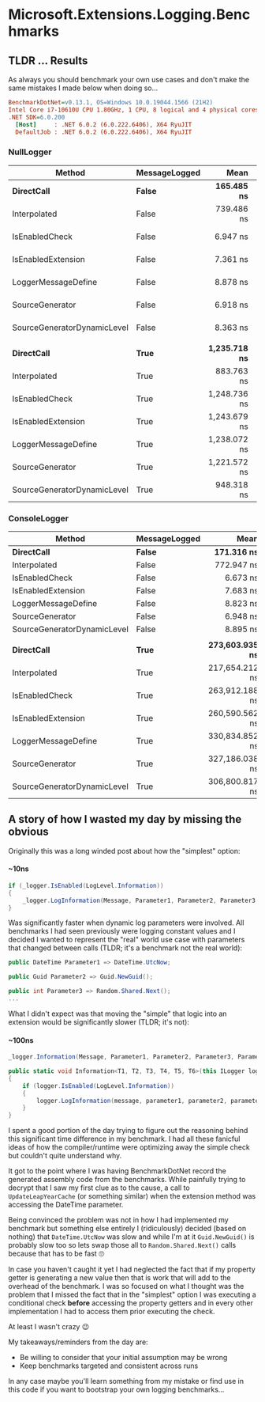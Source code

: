 # Microsoft.Extensions.Logging.Benchmarks

## TLDR ... Results

As always you should benchmark your own use cases and don't make the same mistakes I made below when doing so...

``` ini
BenchmarkDotNet=v0.13.1, OS=Windows 10.0.19044.1566 (21H2)
Intel Core i7-10610U CPU 1.80GHz, 1 CPU, 8 logical and 4 physical cores
.NET SDK=6.0.200
  [Host]     : .NET 6.0.2 (6.0.222.6406), X64 RyuJIT
  DefaultJob : .NET 6.0.2 (6.0.222.6406), X64 RyuJIT
```

### NullLogger

|                      Method | MessageLogged |         Mean |      Error |     StdDev | Ratio | RatioSD |  Gen 0 | Allocated |
|---------------------------- |-------------- |-------------:|-----------:|-----------:|------:|--------:|-------:|----------:|
|                  **DirectCall** |         **False** |   **165.485 ns** |  **3.2606 ns** |  **3.8815 ns** |  **1.00** |    **0.00** | **0.0534** |     **224 B** |
|                Interpolated |         False |   739.486 ns |  8.2987 ns |  7.3566 ns |  4.45 |    0.14 | 0.0782 |     328 B |
|              IsEnabledCheck |         False |     6.947 ns |  0.0755 ns |  0.0706 ns |  0.04 |    0.00 |      - |         - |
|          IsEnabledExtension |         False |     7.361 ns |  0.1407 ns |  0.1175 ns |  0.04 |    0.00 |      - |         - |
|         LoggerMessageDefine |         False |     8.878 ns |  0.0887 ns |  0.0786 ns |  0.05 |    0.00 |      - |         - |
|             SourceGenerator |         False |     6.918 ns |  0.0787 ns |  0.0736 ns |  0.04 |    0.00 |      - |         - |
| SourceGeneratorDynamicLevel |         False |     8.363 ns |  0.0783 ns |  0.0612 ns |  0.05 |    0.00 |      - |         - |
|                             |               |              |            |            |       |         |        |           |
|                  **DirectCall** |          **True** | **1,235.718 ns** | **12.9013 ns** | **11.4367 ns** |  **1.00** |    **0.00** | **0.2193** |     **920 B** |
|                Interpolated |          True |   883.763 ns | 15.1336 ns | 14.1560 ns |  0.72 |    0.01 | 0.1678 |     704 B |
|              IsEnabledCheck |          True | 1,248.736 ns | 17.9719 ns | 15.0074 ns |  1.01 |    0.02 | 0.2213 |     928 B |
|          IsEnabledExtension |          True | 1,243.679 ns | 10.7653 ns | 10.0699 ns |  1.01 |    0.01 | 0.2213 |     928 B |
|         LoggerMessageDefine |          True | 1,238.072 ns | 24.4076 ns | 22.8309 ns |  1.00 |    0.02 | 0.2213 |     928 B |
|             SourceGenerator |          True | 1,221.572 ns | 11.0601 ns |  9.2357 ns |  0.99 |    0.01 | 0.2193 |     920 B |
| SourceGeneratorDynamicLevel |          True |   948.318 ns | 13.6372 ns | 12.0890 ns |  0.77 |    0.01 | 0.1850 |     776 B |

### ConsoleLogger

|                      Method | MessageLogged |           Mean |          Error |         StdDev |         Median | Ratio | RatioSD |  Gen 0 |  Gen 1 | Allocated |
|---------------------------- |-------------- |---------------:|---------------:|---------------:|---------------:|------:|--------:|-------:|-------:|----------:|
|                  **DirectCall** |         **False** |     **171.316 ns** |      **3.4454 ns** |      **4.4799 ns** |     **169.776 ns** |  **1.00** |    **0.00** | **0.0534** |      **-** |     **224 B** |
|                Interpolated |         False |     772.947 ns |     15.1720 ns |     16.8636 ns |     769.836 ns |  4.50 |    0.15 | 0.0801 |      - |     336 B |
|              IsEnabledCheck |         False |       6.673 ns |      0.1345 ns |      0.1124 ns |       6.659 ns |  0.04 |    0.00 |      - |      - |         - |
|          IsEnabledExtension |         False |       7.683 ns |      0.1490 ns |      0.1393 ns |       7.669 ns |  0.04 |    0.00 |      - |      - |         - |
|         LoggerMessageDefine |         False |       8.823 ns |      0.1949 ns |      0.2166 ns |       8.822 ns |  0.05 |    0.00 |      - |      - |         - |
|             SourceGenerator |         False |       6.948 ns |      0.0869 ns |      0.0725 ns |       6.974 ns |  0.04 |    0.00 |      - |      - |         - |
| SourceGeneratorDynamicLevel |         False |       8.895 ns |      0.1694 ns |      0.1813 ns |       8.872 ns |  0.05 |    0.00 |      - |      - |         - |
|                             |               |                |                |                |                |       |         |        |        |           |
|                  **DirectCall** |          **True** | **273,603.935 ns** | **10,660.1410 ns** | **28,637.7765 ns** | **269,777.490 ns** |  **1.00** |    **0.00** |      **-** |      **-** |   **4,639 B** |
|                Interpolated |          True | 217,654.212 ns |  4,197.0216 ns | 11,129.9060 ns | 216,072.205 ns |  0.80 |    0.08 | 0.4883 | 0.2441 |   3,289 B |
|              IsEnabledCheck |          True | 263,912.188 ns |  5,997.3613 ns | 16,316.2637 ns | 262,161.206 ns |  0.97 |    0.11 | 0.4883 |      - |   4,648 B |
|          IsEnabledExtension |          True | 260,590.562 ns |  7,485.1076 ns | 21,355.4331 ns | 255,825.879 ns |  0.97 |    0.12 |      - |      - |   4,664 B |
|         LoggerMessageDefine |          True | 330,834.852 ns | 31,549.9325 ns | 88,987.1443 ns | 299,255.176 ns |  1.21 |    0.34 | 0.4883 |      - |   5,039 B |
|             SourceGenerator |          True | 327,186.038 ns | 25,803.6035 ns | 72,356.0706 ns | 298,620.898 ns |  1.22 |    0.31 | 0.4883 |      - |   5,088 B |
| SourceGeneratorDynamicLevel |          True | 306,800.817 ns | 20,038.3112 ns | 55,526.0660 ns | 290,559.668 ns |  1.13 |    0.21 | 0.7324 | 0.2441 |   4,720 B |


## A story of how I wasted my day by missing the obvious

Originally this was a long winded post about how the "simplest" option:

#### ~10ns
```csharp
if (_logger.IsEnabled(LogLevel.Information))
{
    _logger.LogInformation(Message, Parameter1, Parameter2, Parameter3, Parameter4, Parameter5, Parameter6);
}
```

Was significantly faster when dynamic log parameters were involved. All benchmarks I had seen previously were logging constant values and I decided I wanted to represent the "real" world use case with parameters that changed between calls (TLDR; it's a benchmark not the real world):

```csharp
public DateTime Parameter1 => DateTime.UtcNow;

public Guid Parameter2 => Guid.NewGuid();

public int Parameter3 => Random.Shared.Next();
...
```

What I didn't expect was that moving the "simple" that logic into an extension would be significantly slower (TLDR; it's not):

#### ~100ns
```csharp
_logger.Information(Message, Parameter1, Parameter2, Parameter3, Parameter4, Parameter5, Parameter6);
```

```csharp
public static void Information<T1, T2, T3, T4, T5, T6>(this ILogger logger, string message, T1 parameter1, T2 parameter2, T3 parameter3, T4 parameter4, T5 parameter5, T6 parameter6)
{
    if (logger.IsEnabled(LogLevel.Information))
    {
        logger.LogInformation(message, parameter1, parameter2, parameter3, parameter4, parameter5, parameter6);
    }
}
```

I spent a good portion of the day trying to figure out the reasoning behind this significant time difference in my benchmark. I had all these fanicful ideas of how the compiler/runtime were optimizing away the simple check but couldn't quite understand why.

It got to the point where I was having BenchmarkDotNet record the generated assembly code from the benchmarks. While painfully trying to decrypt that I saw my first clue as to the cause, a call to `UpdateLeapYearCache` (or something similar) when the extension method was accessing the DateTime parameter.

Being convinced the problem was not in how I had implemented my benchmark but something else entirely I (ridiculously) decided (based on nothing) that `DateTime.UtcNow` was slow and while I'm at it `Guid.NewGuid()` is probably slow too so lets swap those all to `Random.Shared.Next()` calls because that has to be fast :roll_eyes:

In case you haven't caught it yet I had neglected the fact that if my property getter is generating a new value then that is work that will add to the overhead of the benchmark. I was so focused on what I thought was the problem that I missed the fact that in the "simplest" option I was executing a conditional check **before** accessing the property getters and in every other implementation I had to access them prior executing the check.

At least I wasn't crazy :wink:

My takeaways/reminders from the day are:

- Be willing to consider that your initial assumption may be wrong
- Keep benchmarks targeted and consistent across runs

In any case maybe you'll learn something from my mistake or find use in this code if you want to bootstrap your own logging benchmarks...
